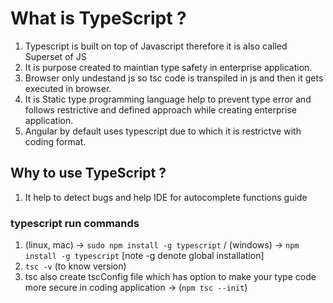 # What is TypeScript ?

1. Typescript is built on top of Javascript therefore it is also called Superset of JS
2. It is purpose created to maintian type safety in enterprise application.
3. Browser only undestand js so tsc code is transpiled in js and then it gets executed in browser.
4. It is Static type programming language help to prevent type error and follows restrictive and defined approach while creating enterprise application.
5. Angular by default uses typescript due to which it is restrictve with coding format.

## Why to use TypeScript ?

1. It help to detect bugs and help IDE for autocomplete functions guide

### typescript run commands

1. (linux, mac) -> `sudo npm install -g typescript` / (windows) -> `npm install -g typescript` [note -g denote global installation]
2. `tsc -v` (to know version)
3. tsc also create tscConfig file which has option to make your type code more secure in coding application -> (`npm tsc --init`)
